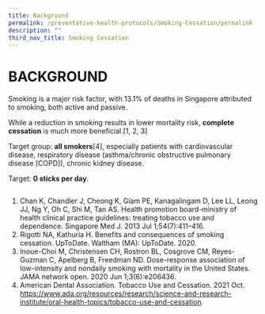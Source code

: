 ```yaml
---
title: Background
permalink: /preventative-health-protocols/Smoking-Cessation/permalink
description: ""
third_nav_title: Smoking Cessation
---
```

# BACKGROUND
Smoking is a major risk factor, with 13.1% of deaths in Singapore attributed to smoking, both active and passive.

While a reduction in smoking results in lower mortality risk, **complete cessation** is much more beneficial.[1, 2, 3]

Target group: **all smokers**[4], especially patients with cardiovascular disease, respiratory disease (asthma/chronic obstructive pulmonary disease \[COPD\]), chronic kidney disease.

Target: **0 sticks per day**.
```

```
1.	Chan K, Chandler J, Cheong K, Giam PE, Kanagalingam D, Lee LL, Leong JJ, Ng Y, Oh C, Shi M, Tan AS. Health promotion board-ministry of health clinical practice guidelines: treating tobacco use and dependence. Singapore Med J. 2013 Jul 1;54(7):411–416.
2.	Rigotti NA, Kathuria H. Benefits and consequences of smoking cessation. UpToDate. Waltham (MA): UpToDate. 2020.
3.	Inoue-Choi M, Christensen CH, Rostron BL, Cosgrove CM, Reyes-Guzman C, Apelberg B, Freedman ND. Dose-response association of low-intensity and nondaily smoking with mortality in the United States. JAMA network open. 2020 Jun 1;3(6):e206436.
4.	American Dental Association. Tobacco Use and Cessation. 2021 Oct.
https://www.ada.org/resources/research/science-and-research-institute/oral-health-topics/tobacco-use-and-cessation.